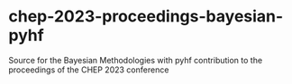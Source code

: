 # chep-2023-proceedings-bayesian-pyhf
Source for the Bayesian Methodologies with pyhf contribution to the proceedings of the CHEP 2023 conference
